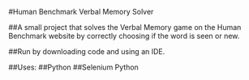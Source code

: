 #Human Benchmark Verbal Memory Solver

##A small project that solves the Verbal Memory game on the Human Benchmark website by correctly choosing if the word is seen or new.

##Run by downloading code and using an IDE.

##Uses:
##Python 
##Selenium Python
